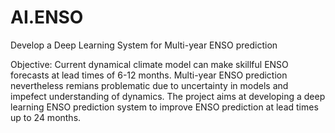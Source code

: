 # AI.ENSO
Develop a Deep Learning System for Multi-year ENSO prediction

Objective: 
Current dynamical climate model can make skillful ENSO forecasts at lead times of 6-12 months. Multi-year ENSO prediction nevertheless remians problematic due to uncertainty in models and impefect understanding of dynamics. The project aims at developing a deep learning ENSO prediction system to improve ENSO prediction at lead times up to 24 months. 
